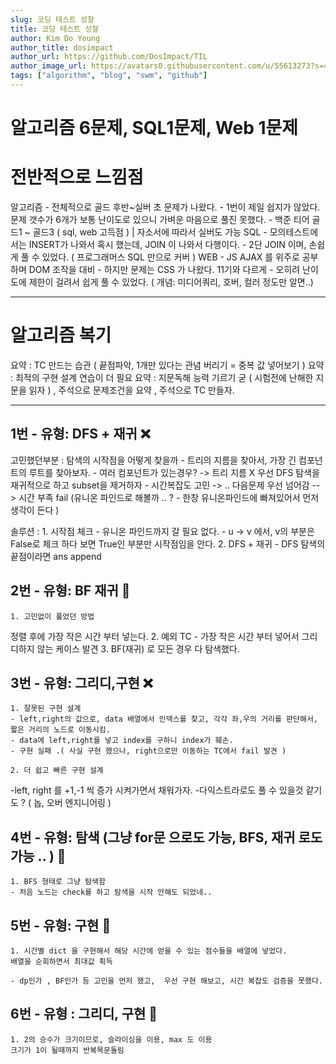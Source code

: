 ```yaml
---
slug: 코딩 테스트 성찰
title: 코딩 테스트 성찰
author: Kim Do Young
author_title: dosimpact
author_url: https://github.com/DosImpact/TIL
author_image_url: https://avatars0.githubusercontent.com/u/55613273?s=460&u=0b72dd7b4a2e89a3da8a4917644f3de24d8af0b1&v=4
tags: ["algorithm", "blog", "swm", "github"]
---
```


# 알고리즘 6문제, SQL1문제, Web 1문제

# 전반적으로 느낌점

알고리즘 - 전체적으로 골드 후반~실버 초 문제가 나왔다. - 1번이 제일 쉽지가 않았다. 문제 갯수가 6개가 보통 난이도로 있으니 가벼운 마음으로 풀진 못했다. - 백준 티어 골드1 ~ 골드3 ( sql, web 고득점 ) | 자소서에 따라서 실버도 가능
SQL - 모의테스트에서는 INSERT가 나와서 혹시 했는데, JOIN 이 나와서 다행이다. - 2단 JOIN 이며, 손쉽게 풀 수 있었다. ( 프로그래머스 SQL 만으로 커버 )
WEB - JS AJAX 를 위주로 공부하며 DOM 조작을 대비 - 하지만 문제는 CSS 가 나왔다. 11기와 다르게 - 오히려 난이도에 제한이 걸려서 쉽게 풀 수 있었다. ( 개념: 미디어쿼리, 호버, 컬러 정도만 알면..)

---

# 알고리즘 복기

요약 : TC 만드는 습관 ( 끝점파악, 1개만 있다는 관념 버리기 = 중복 값 넣어보기 )
요약 : 최적의 구현 설계 연습이 더 필요
요약 : 지문독해 능력 기르기 굳 ( 시험전에 난해한 지문을 읽자 ) , 주석으로 문제조건을 요약 , 주석으로 TC 만들자.

---

## 1번 - 유형: DFS + 재귀 ❌

고민했던부분 : 탐색의 시작점을 어떻게 찾을까 - 트리의 지름을 찾아서, 가장 긴 컴포넌트의 루트를 찾아보자. - 여러 컴포넌트가 있는경우? -> 트리 지름 X
우선 DFS 탐색을 재귀적으로 하고 subset을 제거하자 - 시간복잡도 고민 -> .. 다음문제 우선 넘어감 --> 시간 부족 fail
(유니온 파인드로 해볼까 .. ? - 한창 유니온파인드에 빠져있어서 먼저 생각이 든다 )

솔루션 : 1. 시작점 체크 - 유니온 파인드까지 갈 필요 없다. - u -> v 에서, v의 부분은 False로 체크 하다 보면 True인 부분만 시작점임을 안다. 2. DFS + 재귀 - DFS 탐색의 끝점이라면 ans append

## 2번 - 유형: BF 재귀 🚀

    1. 고민없이 풀었던 방법

정렬 후에 가장 작은 시간 부터 넣는다. 2. 예외 TC - 가장 작은 시간 부터 넣어서 그리디하지 않는 케이스 발견 3. BF(재귀) 로 모든 경우 다 탐색했다.

## 3번 - 유형: 그리디,구현 ❌

    1. 잘못된 구현 설계
    - left,right의 값으로, data 배열에서 인덱스를 찾고, 각각 좌,우의 거리를 판단해서, 짧은 거리의 노드로 이동시킴.
    - data에 left,right를 넣고 index를 구하니 index가 훼손.
    - 구현 실패 .( 사실 구현 했으나, right으로만 이동하는 TC에서 fail 발견 )

    2. 더 쉽고 빠른 구현 설계

-left, right 를 +1,-1 씩 증가 시켜가면서 채워가자. -다익스트라로도 풀 수 있을것 같기도 ? ( 놉, 오버 엔지니어링 )

## 4번 - 유형: 탐색 (그냥 for문 으로도 가능, BFS, 재귀 로도 가능 .. ) 🚀

    1. BFS 형태로 그냥 탐색함
    - 처음 노드는 check를 하고 탐색을 시작 안해도 되었네..

## 5번 - 유형: 구현 🚀

    1. 시간별 dict 을 구현해서 해당 시간에 얻을 수 있는 점수들을 배열에 넣었다.
    배열을 순회하면서 최대값 획득

    - dp인가 , BF인가 등 고민을 먼저 했고,  우선 구현 해보고, 시간 복잡도 검증을 못했다.

## 6번 - 유형 : 그리디, 구현 🚀

    1. 2의 승수가 크기이므로, 슬라이싱을 이용, max 도 이용
    크기가 1이 될때까지 반복목문돌림
